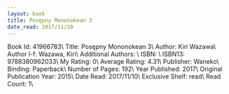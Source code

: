 ```yaml
---
layout: book
title: Posępny Mononokean 3
date_read: 2017/11/10
---
```


Book Id: 41966783\ 
Title: Posępny Mononokean 3\ 
Author: Kiri Wazawa\ 
Author l-f: Wazawa, Kiri\ 
Additional Authors: \ 
ISBN: \ 
ISBN13: 9788380962033\ 
My Rating: 0\ 
Average Rating: 4.31\ 
Publisher: Waneko\ 
Binding: Paperback\ 
Number of Pages: 192\ 
Year Published: 2017\ 
Original Publication Year: 2015\ 
Date Read: 2017/11/10\ 
Exclusive Shelf: read\ 
Read Count: 1\ 

